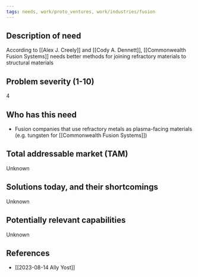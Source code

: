 ```yaml
---
tags: needs, work/proto_ventures, work/industries/fusion
---
```


## Description of need
According to [[Alex J. Creely]] and [[Cody A. Dennett]], [[Commonwealth Fusion Systems]] needs better methods for joining refractory materials to structural materials
## Problem severity (1-10)
4
## Who has this need
- Fusion companies that use refractory metals as plasma-facing materials (e.g. tungsten for [[Commonwealth Fusion Systems]])
## Total addressable market (TAM)
Unknown
## Solutions today, and their shortcomings
Unknown
## Potentially relevant capabilities
Unknown
## References
- [[2023-08-14 Ally Yost]]